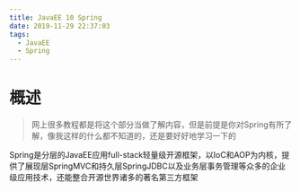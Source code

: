 ```yaml
---
title: JavaEE 10 Spring
date: 2019-11-29 22:37:03
tags:
  - JavaEE
  - Spring
---
```


# 概述

> 网上很多教程都是将这个部分当做了解内容，但是前提是你对Spring有所了解，像我这样的什么都不知道的，还是要好好地学习一下的

Spring是分层的JavaEE应用full-stack轻量级开源框架，以IoC和AOP为内核，提供了展现层SpringMVC和持久层SpringJDBC以及业务层事务管理等众多的企业级应用技术，还能整合开源世界诸多的著名第三方框架